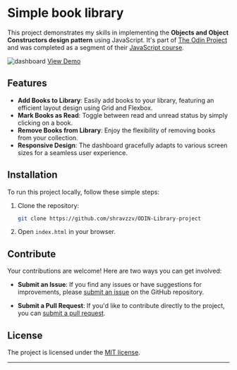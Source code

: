 # Simple book library

This project demonstrates my skills in implementing the **Objects and Object Constructors design pattern** using JavaScript. It's part of [The Odin Project][project-url] and was completed as a segment of their [JavaScript course][course-url].

![dashboard][pic-url]
[View Demo][deployment-url]

## Features

- **Add Books to Library**: Easily add books to your library, featuring an efficient layout design using Grid and Flexbox.
- **Mark Books as Read**: Toggle between read and unread status by simply clicking on a book.
- **Remove Books from Library**: Enjoy the flexibility of removing books from your collection.
- **Responsive Design**: The dashboard gracefully adapts to various screen sizes for a seamless user experience.

## Installation

To run this project locally, follow these simple steps:

1. Clone the repository:

   ```bash
   git clone https://github.com/shravzzv/ODIN-Library-project
   ```

1. Open `index.html` in your browser.

## Contribute

Your contributions are welcome! Here are two ways you can get involved:

- **Submit an Issue**: If you find any issues or have suggestions for improvements, please [submit an issue][issue-tracker-url] on the GitHub repository.

- **Submit a Pull Request**: If you'd like to contribute directly to the project, you can [submit a pull request][pull-tracker-url].

## License

The project is licensed under the [MIT license][Licence-url].

---

<!-- links -->

[pic-url]: https://res.cloudinary.com/dmt9s5xlh/image/upload/v1693294291/Admin_dashboard.png
[project-url]: https://www.theodinproject.com/lessons/node-path-javascript-library
[course-url]: https://www.theodinproject.com/paths/full-stack-javascript/courses/javascript
[deployment-url]: https://shravzzv.github.io/ODIN-Library-project/
[issue-tracker-url]: https://github.com/shravzzv/ODIN-Library-project/issues
[pull-tracker-url]: https://github.com/shravzzv/ODIN-Library-project/pulls
[Licence-url]: https://github.com/shravzzv/ODIN-Library-project/blob/main/LICENSE
